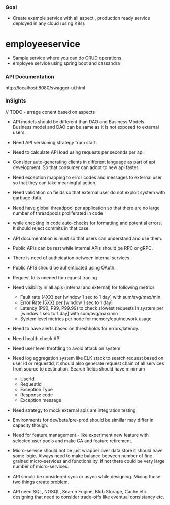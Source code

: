 ### Goal
- Create example service with all aspect , production ready service deployed in any cloud (using K8s).

# employeeservice
- Sample service where you can do CRUD operations.
- employee service using spring boot and cassandra

### API Documentation 
http://localhost:8080/swagger-ui.html

### InSights 
// TODO - arrage conent based on aspects 

- API models should be different than DAO and Business Models. Business model and DAO can be same as it is not exposed to external users.
- Need API versioning strategy from start.
- Need to calculate API load using requests per seconds per api.
- Consider auto-generating clients in different language as part of api development. So that consumer can adopt to new api faster.
- Need exception mapping to error codes and messages to external user so that they can take meaningful action.
- Need validation on fields so that external user do not exploit system with garbage data.
- Need have global threadpool per application so that there are no large number of threadpools proliferated in code
- while checking in code auto-checks for formatting and potential errors. It should reject commits in that case.
- API documentation is must so that users can understand and use them.
- Public APIs can be rest while internal APIs should be RPC or gRPC.
- There is need of autheication between internal services.
- Public APIS should be auhenticated using OAuth.
- Request Id is needed for request tracing 
- Need visibility in all apis (internal and external) for following metrics
    - Fault rate (4XX) per [window 1 sec to 1 day] with sum/avg/max/min
    - Error Rate (5XX) per [window 1 sec to 1 day]
    - Latency (P90, P99, P99.99) to check slowest requests in system per [window 1 sec to 1 day] with sum/avg/max/min
    - Syetem level metrics per node for memory/cpu/network usage
- Need to have alerts based on threshholds for errors/latency.
 - Need health check API 
 - Need user level throttling to avoid attack on system 
 - Need log aggregation system like ELK stack to search request based on user id or requestId, it should also generate request chain of all services from source to destination. Search fields should have minimum 
   - UserId
   - RequestId
   - Exception Type
   - Response code 
   - Exception message
   
- Need strategy to mock external apis are integration testing 
- Environments for dev/beta/pre-prod should be  simillar may differ in capacity though.
- Need for feature management - like experiment new feature with selected user pools  and make GA and feature retirement.
- Micro-service should not be just wrapper over data store it should have some logic. Always need to make balance between number of fine grained micro-services and functionality. If not there could be very large number of micro-services.
- API should be considered sync or async while designing. Mixing those two things create problem.
- API need SQL, NOSQL, Search Engine, Blob Storage, Cache etc. designing that need to consider trade-offs like eventual consistancy etc.

   
    
